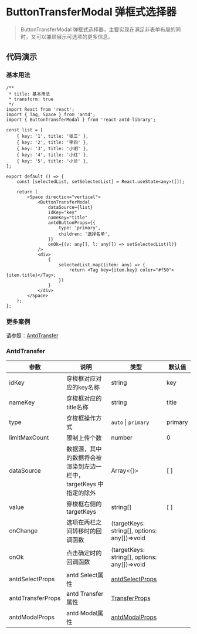 # ButtonTransferModal 弹框式选择器

>ButtonTransferModal 弹框式选择器，主要实现在满足非表单布局的同时，又可以兼顾展示可选项的更多信息。

## 代码演示

### 基本用法

```tsx
/**
 * title: 基本用法
 * transform: true
 */
import React from 'react';
import { Tag, Space } from 'antd';
import { ButtonTransferModal } from 'react-antd-library';

const list = [
    { key: '1', title: '张三' },
    { key: '2', title: '李四' },
    { key: '3', title: '小明' },
    { key: '4', title: '小红' },
    { key: '5', title: '小兰' },
];

export default () => {
    const [selectedList, setSelectedList] = React.useState<any>([]);

    return (
        <Space direction="vertical">
            <ButtonTransferModal
                dataSource={list}
                idKey="key"
                nameKey="title"
                antdButtonProps={{
                    type: 'primary',
                    children: '选择名单',
                }}
                onOk={(v: any[], l: any[]) => setSelectedList(l)}
            />
            <div>
                {
                    selectedList.map((item: any) => {
                        return <Tag key={item.key} color="#f50">{item.title}</Tag>;
                    })
                }
            </div>
        </Space>
    );
};
```

### 更多案例
请参照：[AntdTransfer](https://antd-react-spy.vercel.app/components/antd-transfer)

### AntdTransfer

| 参数          | 说明                                                              | 类型                                                                         | 默认值 |
| ------------- | ----------------------------------------------------------------- | ---------------------------------------------------------------------------- | ------ |
| idKey         | 穿梭框对应对应的key名称                                           | string                                                                       | key    |
| nameKey       | 穿梭框对应的title名称                                             | string                                                                       | title  |
| type       | 穿梭框操作方式                                             | `auto` \| `primary`                                                                       | primary  |
| limitMaxCount | 限制上传个数                                                      | number                                                                       | 0      |
| dataSource    | 数据源，其中的数据将会被渲染到左边一栏中，targetKeys 中指定的除外 | Array<{}>                                                                       | [ ]    |
| value         | 穿梭框右侧的targetKeys                                            | string[]                                                                     | [ ]    |
| onChange      | 选项在两栏之间转移时的回调函数                                    | (targetKeys: string[], options: any[])=>void                                 |        |
| onOk      | 点击确定时的回调函数                                    | (targetKeys: string[], options: any[])=>void                                 |        |
| antdSelectProps     | antd Select属性                                                 | [antdSelectProps](https://ant-design.antgroup.com/components/select-cn/#API) |        |
| antdTransferProps     | antd Transfer属性                                                 | [TransferProps](https://ant-design.antgroup.com/components/transfer-cn/#API) |        |
| antdModalProps     | antd Modal属性                                                 | [antdModalProps](https://ant-design.antgroup.com/components/modal-cn/#API) |        |